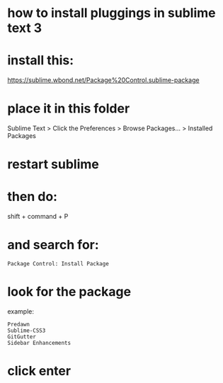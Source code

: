 # how to install pluggings in sublime text 3

# install this:
https://sublime.wbond.net/Package%20Control.sublime-package

# place it in this folder

Sublime Text > Click the Preferences > Browse Packages... > Installed Packages

# restart sublime

# then do:

shift + command + P

# and search for:

`Package Control: Install Package`

# look for the package

example:
```
Predawn
Sublime-CSS3
GitGutter
Sidebar Enhancements
```
# click enter
